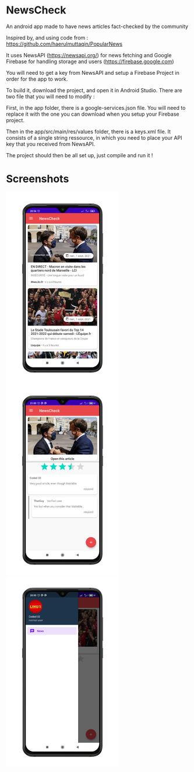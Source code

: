 # NewsCheck
An android app made to have news articles fact-checked by the community

Inspired by, and using code from : https://github.com/haerulmuttaqin/PopularNews

It uses NewsAPI (https://newsapi.org/) for news fetching and Google Firebase for handling storage and users (https://firebase.google.com)

You will need to get a key from NewsAPI and setup a Firebase Project in order for the app to work.

To build it, download the project, and open it in Android Studio.
There are two file that you will need to modify :

First, in the app folder, there is a google-services.json file.
You will need to replace it with the one you can download when you setup your Firebase project.

Then in the app/src/main/res/values folder, there is a keys.xml file.
It consists of a single string ressource, in which you need to place your API key that you received from NewsAPI.

The project should then be all set up, just compile and run it !

# Screenshots

<img src="https://github.com/BabdCatha/NewsCheck/blob/main/docs/images/Home.png" width="310"> <img src="https://github.com/BabdCatha/NewsCheck/blob/main/docs/images/Article_stars.png" width="310"> <img src="https://github.com/BabdCatha/NewsCheck/blob/main/docs/images/User.png" width="310">
